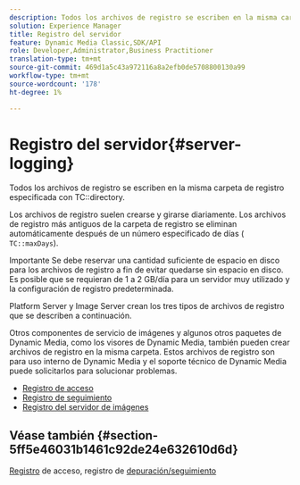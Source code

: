 ```yaml
---
description: Todos los archivos de registro se escriben en la misma carpeta de registro especificada con el directorio TC.
solution: Experience Manager
title: Registro del servidor
feature: Dynamic Media Classic,SDK/API
role: Developer,Administrator,Business Practitioner
translation-type: tm+mt
source-git-commit: 469d1a5c43a972116a8a2efb0de5708800130a99
workflow-type: tm+mt
source-wordcount: '178'
ht-degree: 1%

---
```



# Registro del servidor{#server-logging}

Todos los archivos de registro se escriben en la misma carpeta de registro especificada con TC::directory.

Los archivos de registro suelen crearse y girarse diariamente. Los archivos de registro más antiguos de la carpeta de registro se eliminan automáticamente después de un número especificado de días ( `TC::maxDays`).

Importante Se debe reservar una cantidad suficiente de espacio en disco para los archivos de registro a fin de evitar quedarse sin espacio en disco. Es posible que se requieran de 1 a 2 GB/día para un servidor muy utilizado y la configuración de registro predeterminada.

Platform Server y Image Server crean los tres tipos de archivos de registro que se describen a continuación.

Otros componentes de servicio de imágenes y algunos otros paquetes de Dynamic Media, como los visores de Dynamic Media, también pueden crear archivos de registro en la misma carpeta. Estos archivos de registro son para uso interno de Dynamic Media y el soporte técnico de Dynamic Media puede solicitarlos para solucionar problemas.

* [Registro de acceso](c-access-log.md)
* [Registro de seguimiento](c-trace-log.md)
* [Registro del servidor de imágenes](c-image-server-log.md)

## Véase también {#section-5ff5e46031b1461c92de24e632610d6d}

[Registro](../../../../is-api/image-serving-api-ref/c-configuration-and-administration/c-server-settings/r-access-logging.md#reference-5d175921c12a48a6be7f722517615d0f) de acceso, registro de  [depuración/seguimiento](../../../../is-api/image-serving-api-ref/c-configuration-and-administration/c-server-settings/r-debug-trace-logging.md#reference-4b372f81001849f5b495457da7af8e82)
